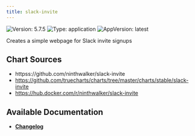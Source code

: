 ```yaml
---
title: slack-invite
---
```


![Version: 5.7.5](https://img.shields.io/badge/Version-5.7.5-informational?style=flat-square) ![Type: application](https://img.shields.io/badge/Type-application-informational?style=flat-square) ![AppVersion: latest](https://img.shields.io/badge/AppVersion-latest-informational?style=flat-square)

Creates a simple webpage for Slack invite signups

## Chart Sources

- httpss://github.com/ninthwalker/slack-invite
- https://github.com/truecharts/charts/tree/master/charts/stable/slack-invite
- https://hub.docker.com/r/ninthwalker/slack-invite

## Available Documentation

- [**Changelog**](./CHANGELOG.md)
